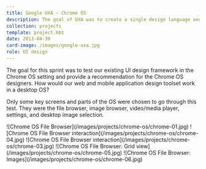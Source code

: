 ```yaml
---
title: Google UXA – Chrome OS
description: The goal of UXA was to create a single design language and UI framework to transform all of Google’s apps into a beautiful, consistent, mature and accessible platform for its users. Our work grew into the <a href="http://google.com/design">Material Design</a> project.
collection: projects
template: project.hbt
date: 2013-04-30
card-image: /images/google-uxa.jpg
role: UI design
---
```


The goal for this sprint was to test our existing UI design framework in the Chrome OS setting and provide a recommendation for the Chrome OS designers. How would our web and mobile application design toolset work in a desktop OS?

Only some key screens and parts of the OS were chosen to go through this test. They were the file browser, image browser, video/media player, settings, and desktop image selection.

<div>![Chrome OS File Browser](/images/projects/chrome-os/chrome-01.jpg)
![Chrome OS File Browser interaction](/images/projects/chrome-os/chrome-04.jpg)
![Chrome OS File Browser interaction](/images/projects/chrome-os/chrome-03.jpg)
![Chrome OS File Browser: Grid view](/images/projects/chrome-os/chrome-05.jpg)
![Chrome OS File Browser: Images](/images/projects/chrome-os/chrome-06.jpg)</div>
